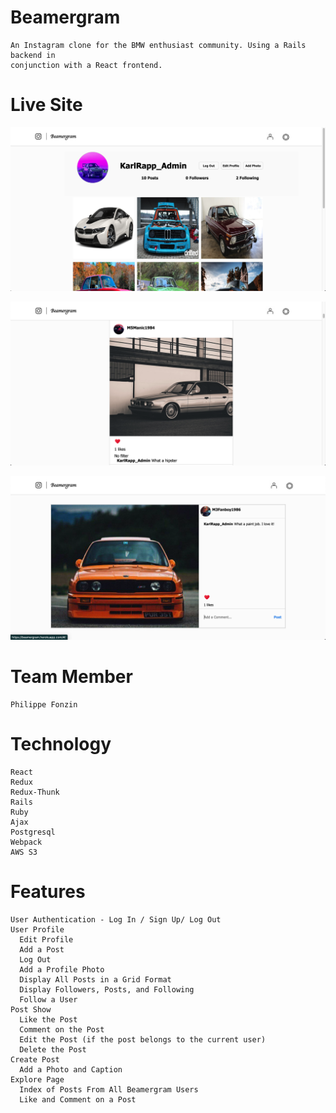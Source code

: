 # Beamergram
    An Instagram clone for the BMW enthusiast community. Using a Rails backend in 
    conjunction with a React frontend.

# Live Site 
![profile page](https://github.com/Philippe-F/Beamergram/blob/master/app/assets/images/profile-page-image.png)

![feed page](https://github.com/Philippe-F/Beamergram/blob/master/app/assets/images/feed-page-image.png)

![show page](https://github.com/Philippe-F/Beamergram/blob/master/app/assets/images/show-page-image.png)

# Team Member 
    Philippe Fonzin

# Technology
    React 
    Redux
    Redux-Thunk
    Rails 
    Ruby
    Ajax
    Postgresql
    Webpack
    AWS S3

# Features
    User Authentication - Log In / Sign Up/ Log Out
    User Profile 
      Edit Profile
      Add a Post
      Log Out
      Add a Profile Photo
      Display All Posts in a Grid Format
      Display Followers, Posts, and Following
      Follow a User
    Post Show
      Like the Post
      Comment on the Post
      Edit the Post (if the post belongs to the current user)
      Delete the Post
    Create Post 
      Add a Photo and Caption 
    Explore Page
      Index of Posts From All Beamergram Users
      Like and Comment on a Post
      